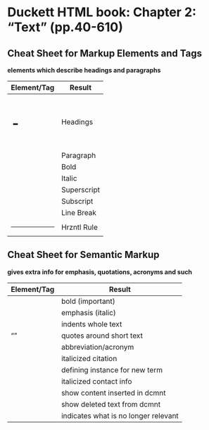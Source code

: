 # Duckett HTML book: Chapter 2: “Text” (pp.40-610)

## Cheat Sheet for Markup Elements and Tags

**elements which describe headings and paragraphs**

| Element/Tag | Result      |
|-------------|------------ |
| <h1>-<h6>   | Headings    |
| <p>         | Paragraph   |
| <b>         | Bold        |
| <i>         | Italic      |
| <sup>       | Superscript |
| <sub>       | Subscript   |
| <br />      | Line Break  |
| <hr />      | Hrzntl Rule |

## Cheat Sheet for Semantic Markup

**gives extra info for emphasis, quotations, acronyms and such**

| Element/Tag  | Result                               |
|--------------|------------------------------------- |
| <strong>     | bold (important)                     |
| <em>         | emphasis (italic)                    |
| <blockquote> | indents whole text                   |
| <q>          | quotes around short text             |
| <abbr>       | abbreviation/acronym                 |
| <cite>       | italicized citation                  |
| <dfn>        | defining instance for new term       |
| <address>    | italicized contact info              |
| <ins>        | show content inserted in dcmnt       |
| <del>        | show deleted text from dcmnt         |
| <s>          | indicates what is no longer relevant |